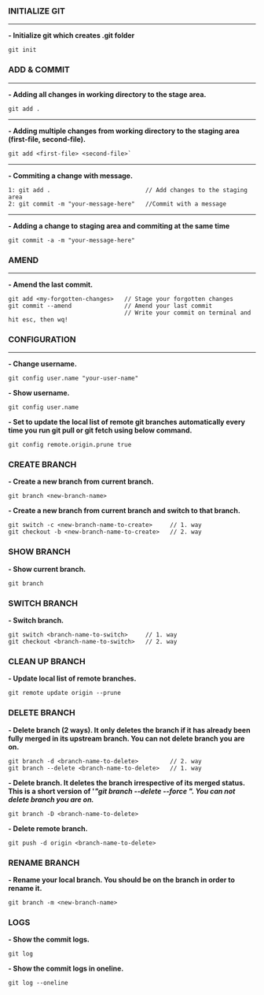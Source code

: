 ### INITIALIZE GIT
---

**- Initialize git which creates .git folder**
```
git init
```

### ADD & COMMIT
---
**- Adding all changes in working directory to the stage area.**
```
git add .
```

---
**- Adding multiple changes from working directory to the staging area (first-file, second-file).**
```
git add <first-file> <second-file>`
```

---
**- Commiting a change with message.**
```
1: git add .                           // Add changes to the staging area
2: git commit -m "your-message-here"   //Commit with a message
```
---
**- Adding a change to staging area and commiting at the same time**
```
git commit -a -m "your-message-here"
```

### AMEND
---

**- Amend the last commit.**
```
git add <my-forgotten-changes>   // Stage your forgotten changes
git commit --amend               // Amend your last commit
                                 // Write your commit on terminal and hit esc, then wq!
```

### CONFIGURATION
---

**- Change username.**
```
git config user.name "your-user-name"
```
**- Show username.**
```
git config user.name
```
**- Set to update the local list of remote git branches automatically every time you run git pull or git fetch using below command.**
```
git config remote.origin.prune true
```

### CREATE BRANCH

**- Create a new branch from current branch.**
```
git branch <new-branch-name>
```
**- Create a new branch from current branch and switch to that branch.**
```
git switch -c <new-branch-name-to-create>     // 1. way
git checkout -b <new-branch-name-to-create>   // 2. way
```

### SHOW BRANCH

**- Show current branch.**
```
git branch
```

### SWITCH BRANCH

**- Switch branch.**
```
git switch <branch-name-to-switch>     // 1. way
git checkout <branch-name-to-switch>   // 2. way
```

### CLEAN UP BRANCH

**- Update local list of remote branches.**
```
git remote update origin --prune
```

### DELETE BRANCH

**- Delete branch (2 ways). It only deletes the branch if it has already been fully merged in its upstream branch. You can not delete branch you are on.**
```
git branch -d <branch-name-to-delete>         // 2. way
git branch --delete <branch-name-to-delete>   // 1. way
```
**- Delete branch. It deletes the branch irrespective of its merged status. This is a short version of '*"git branch --delete --force <branch-name-to-delete>". You can not delete branch you are on.***
```
git branch -D <branch-name-to-delete>
```
**- Delete remote branch.**
```
git push -d origin <branch-name-to-delete>
```

### RENAME BRANCH

**- Rename your local branch. You should be on the branch in order to rename it.**
```
git branch -m <new-branch-name>
```

### LOGS

**- Show the commit logs.**
```
git log
```
**- Show the commit logs in oneline.**
```
git log --oneline
```
